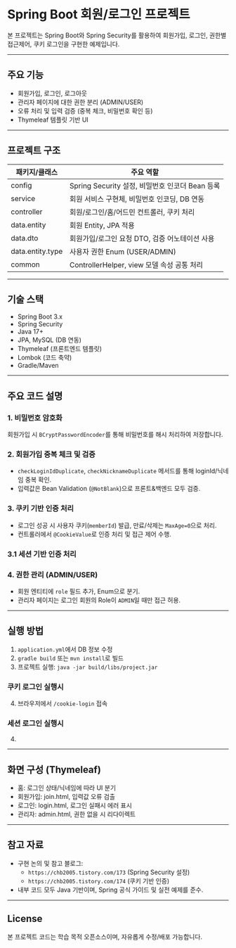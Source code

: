 # Spring Boot 회원/로그인 프로젝트

본 프로젝트는 Spring Boot와 Spring Security를 활용하여 회원가입, 로그인, 권한별 접근제어, 쿠키 로그인을 구현한 예제입니다.

---

## 주요 기능

- 회원가입, 로그인, 로그아웃
- 관리자 페이지에 대한 권한 분리 (ADMIN/USER)
- 오류 처리 및 입력 검증 (중복 체크, 비밀번호 확인 등)
- Thymeleaf 템플릿 기반 UI

---

## 프로젝트 구조

| 패키지/클래스              | 주요 역할                                  |
|---------------------------|------------------------------------------|
| config | Spring Security 설정, 비밀번호 인코더 Bean 등록 |
| service| 회원 서비스 구현체, 비밀번호 인코딩, DB 연동              |
| controller | 회원/로그인/홈/어드민 컨트롤러, 쿠키 처리         |
| data.entity | 회원 Entity, JPA 적용                |
| data.dto | 회원가입/로그인 요청 DTO, 검증 어노테이션 사용        |
| data.entity.type | 사용자 권한 Enum (USER/ADMIN)                 |
| common | ControllerHelper, view 모델 속성 공통 처리      |

---

## 기술 스택

- Spring Boot 3.x
- Spring Security
- Java 17+
- JPA, MySQL (DB 연동)
- Thymeleaf (프론트엔드 템플릿)
- Lombok (코드 축약)
- Gradle/Maven

---

## 주요 코드 설명

### 1. 비밀번호 암호화

회원가입 시 `BCryptPasswordEncoder`를 통해 비밀번호를 해시 처리하여 저장합니다.

### 2. 회원가입 중복 체크 및 검증

- `checkLoginIdDuplicate`, `checkNicknameDuplicate` 메서드를 통해 loginId/닉네임 중복 확인.
- 입력값은 Bean Validation (`@NotBlank`)으로 프론트&백엔드 모두 검증.

### 3. 쿠키 기반 인증 처리

- 로그인 성공 시 사용자 쿠키(`memberId`) 발급, 만료/삭제는 `MaxAge=0`으로 처리.
- 컨트롤러에서 `@CookieValue`로 인증 처리 및 접근 제어 수행.

### 3.1 세션 기반 인증 처리



### 4. 권한 관리 (ADMIN/USER)

- 회원 엔티티에 `role` 필드 추가, Enum으로 분기.
- 관리자 페이지는 로그인 회원의 Role이 `ADMIN`일 때만 접근 허용.

---

## 실행 방법

1. `application.yml`에서 DB 정보 수정
2. `gradle build` 또는 `mvn install`로 빌드
3. 프로젝트 실행: `java -jar build/libs/project.jar`

### 쿠키 로그인 실행시
4. 브라우저에서 `/cookie-login` 접속

### 세션 로그인 실행시
4. 


---

## 화면 구성 (Thymeleaf)

- 홈: 로그인 상태/닉네임에 따라 UI 분기
- 회원가입: join.html, 입력값 오류 검출
- 로그인: login.html, 로그인 실패시 에러 표시
- 관리자: admin.html, 권한 없을 시 리다이렉트

---

## 참고 자료

- 구현 논의 및 참고 블로그: 
  - `https://chb2005.tistory.com/173` (Spring Security 설정)
  - `https://chb2005.tistory.com/174` (쿠키 기반 인증)
- 내부 코드 모두 Java 기반이며, Spring 공식 가이드 및 실전 예제를 준수.

---

## License

본 프로젝트 코드는 학습 목적 오픈소스이며, 자유롭게 수정/배포 가능합니다.

